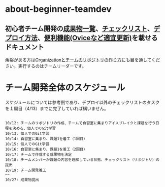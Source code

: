 # about-beginner-teamdev
## 初心者チーム開発の[成果物一覧](https://github.com/recursion-git-work-shop/about-beginner-teamdev/blob/main/portfolios.md)、[チェックリスト](https://github.com/recursion-git-work-shop/about-beginner-teamdev/blob/main/checklist.md)、[デプロイ方法](https://github.com/recursion-git-work-shop/about-beginner-teamdev/blob/main/deploy.md)、[便利機能(Oviceなど適宜更新)](https://github.com/recursion-git-work-shop/about-beginner-teamdev/blob/main/util.md)を載せるドキュメント

余裕がある方は[Organizationとチームのリポジトリの作り方](https://github.com/recursion-git-work-shop/teamleaders/blob/develop/create-repository.md)にも目を通してください。実行するのはチームリーダーです。


# チーム開発全体のスケジュール

スケジュールについては参考例であり、デプロイ以外のチェックリストのタスクを１周目（4/13）までに完了していれば構いません。

```

10/12: チームのリポジトリの作成、チームで自習室に集まりアイスブレイクと課題を行う日程を決める、個人でのGit学習
10/13: 個人でのGit学習
10/14: 自習室に集まり、課題1を着工（1回目）
10/15: 個人でのGit学習
10/16: 自習室に集まり、課題1を着工（2回目）
10/17: チームで作成する成果物を決定
10/18: チームメンバーが課題の内容を理解している状態、チェックリスト（リポジトリ）の提出
10/19: チーム開発着工
~~
10/27: 成果物提出


```
